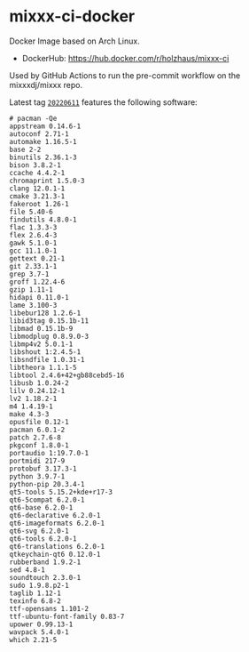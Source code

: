 # mixxx-ci-docker

Docker Image based on Arch Linux.

- DockerHub: https://hub.docker.com/r/holzhaus/mixxx-ci

Used by GitHub Actions to run the pre-commit workflow on the mixxxdj/mixxx repo.

Latest tag [`20220611`](https://hub.docker.com/layers/mixxx-ci/holzhaus/mixxx-ci/20220611-qt6/images/sha256-72e6e48f015cfd5d34f2d5ce885e76cecbd4e01b187ff0e364fc36ac66c904ba) features the following software:

    # pacman -Qe
    appstream 0.14.6-1
    autoconf 2.71-1
    automake 1.16.5-1
    base 2-2
    binutils 2.36.1-3
    bison 3.8.2-1
    ccache 4.4.2-1
    chromaprint 1.5.0-3
    clang 12.0.1-1
    cmake 3.21.3-1
    fakeroot 1.26-1
    file 5.40-6
    findutils 4.8.0-1
    flac 1.3.3-3
    flex 2.6.4-3
    gawk 5.1.0-1
    gcc 11.1.0-1
    gettext 0.21-1
    git 2.33.1-1
    grep 3.7-1
    groff 1.22.4-6
    gzip 1.11-1
    hidapi 0.11.0-1
    lame 3.100-3
    libebur128 1.2.6-1
    libid3tag 0.15.1b-11
    libmad 0.15.1b-9
    libmodplug 0.8.9.0-3
    libmp4v2 5.0.1-1
    libshout 1:2.4.5-1
    libsndfile 1.0.31-1
    libtheora 1.1.1-5
    libtool 2.4.6+42+gb88cebd5-16
    libusb 1.0.24-2
    lilv 0.24.12-1
    lv2 1.18.2-1
    m4 1.4.19-1
    make 4.3-3
    opusfile 0.12-1
    pacman 6.0.1-2
    patch 2.7.6-8
    pkgconf 1.8.0-1
    portaudio 1:19.7.0-1
    portmidi 217-9
    protobuf 3.17.3-1
    python 3.9.7-1
    python-pip 20.3.4-1
    qt5-tools 5.15.2+kde+r17-3
    qt6-5compat 6.2.0-1
    qt6-base 6.2.0-1
    qt6-declarative 6.2.0-1
    qt6-imageformats 6.2.0-1
    qt6-svg 6.2.0-1
    qt6-tools 6.2.0-1
    qt6-translations 6.2.0-1
    qtkeychain-qt6 0.12.0-1
    rubberband 1.9.2-1
    sed 4.8-1
    soundtouch 2.3.0-1
    sudo 1.9.8.p2-1
    taglib 1.12-1
    texinfo 6.8-2
    ttf-opensans 1.101-2
    ttf-ubuntu-font-family 0.83-7
    upower 0.99.13-1
    wavpack 5.4.0-1
    which 2.21-5
